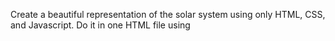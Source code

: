 Create a beautiful representation of the solar system using only HTML, CSS, and
Javascript. Do it in one HTML file using <script> and <style> tags. No React.
Include all known planetary bodies, moons, and anything else that we know about
the solar system.  Make the planetary bodies move in their orbits. Make it so 
that the viewer can zoom in and out, as well as speed up or slow down or pause 
the movement of the planets. Clicking on or hovering over a planetary body
should show the viewer information about that body, such as its name, size,
rotation, what it orbits and how fast its orbit is, and when it was discovered 
and by whom.

Create that file in the current working directory.


